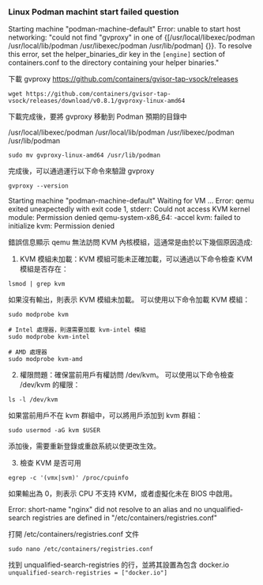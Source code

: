 ### Linux Podman machint start failed question

Starting machine "podman-machine-default"
Error: unable to start host networking: "could not find \"gvproxy\" in one of {[/usr/local/libexec/podman /usr/local/lib/podman /usr/libexec/podman /usr/lib/podman] {<nil>}}.  To resolve this error, set the helper_binaries_dir key in the `[engine]` section of containers.conf to the directory containing your helper binaries."

下載 gvproxy
https://github.com/containers/gvisor-tap-vsock/releases

```shell
wget https://github.com/containers/gvisor-tap-vsock/releases/download/v0.8.1/gvproxy-linux-amd64
```

下載完成後，要將 gvproxy 移動到 Podman 預期的目錄中

/usr/local/libexec/podman 
/usr/local/lib/podman 
/usr/libexec/podman 
/usr/lib/podman

```shell
sudo mv gvproxy-linux-amd64 /usr/lib/podman
```

完成後，可以通過運行以下命令來驗證 gvproxy
```shell
gvproxy --version
```


Starting machine "podman-machine-default"
Waiting for VM ...
Error: qemu exited unexpectedly with exit code 1, stderr: Could not access KVM kernel module: Permission denied
qemu-system-x86_64: -accel kvm: failed to initialize kvm: Permission denied

錯誤信息顯示 qemu 無法訪問 KVM 內核模組，這通常是由於以下幾個原因造成:
1. KVM 模組未加載：KVM 模組可能未正確加載，可以通過以下命令檢查 KVM 模組是否存在：
```shell
lsmod | grep kvm
```
如果沒有輸出，則表示 KVM 模組未加載。 可以使用以下命令加載 KVM 模組：
```shell
sudo modprobe kvm

# Intel 處理器，則還需要加載 kvm-intel 模組
sudo modprobe kvm-intel

# AMD 處理器
sudo modprobe kvm-amd
```

2. 權限問題：確保當前用戶有權訪問 /dev/kvm。 可以使用以下命令檢查 /dev/kvm 的權限：
```shell
ls -l /dev/kvm
```
如果當前用戶不在 kvm 群組中，可以將用戶添加到 kvm 群組：
```
sudo usermod -aG kvm $USER
```
添加後，需要重新登錄或重啟系統以使更改生效。

3. 檢查 KVM 是否可用
```shell
egrep -c '(vmx|svm)' /proc/cpuinfo
```
如果輸出為 0，則表示 CPU 不支持 KVM，或者虛擬化未在 BIOS 中啟用。



Error: short-name "nginx" did not resolve to an alias and no unqualified-search registries are defined in "/etc/containers/registries.conf"

打開 /etc/containers/registries.conf 文件
```
sudo nano /etc/containers/registries.conf
```

找到 unqualified-search-registries 的行，並將其設置為包含 docker.io
`unqualified-search-registries = ["docker.io"]`